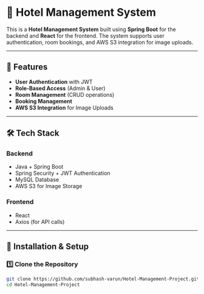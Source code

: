 # 🏨 Hotel Management System

This is a **Hotel Management System** built using **Spring Boot** for the backend and **React** for the frontend. The system supports user authentication, room bookings, and AWS S3 integration for image uploads.

---

## 🚀 Features
- **User Authentication** with JWT
- **Role-Based Access** (Admin & User)
- **Room Management** (CRUD operations)
- **Booking Management**
- **AWS S3 Integration** for Image Uploads

---

## 🛠 Tech Stack
### **Backend**
- Java + Spring Boot
- Spring Security + JWT Authentication
- MySQL Database
- AWS S3 for Image Storage

### **Frontend**
- React
- Axios (for API calls)

---

## 📌 Installation & Setup

### **1️⃣ Clone the Repository**
```bash
git clone https://github.com/subhash-varun/Hotel-Management-Project.git
cd Hotel-Management-Project

